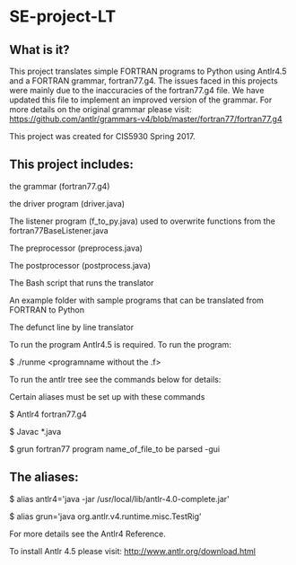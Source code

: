 # SE-project-LT
What is it?
-----------
This project translates simple FORTRAN programs to Python using Antlr4.5 and a FORTRAN grammar, fortran77.g4. The issues faced in this projects were mainly due to the inaccuracies of the fortran77.g4 file. We have updated this file to implement an improved version of the grammar. For more details on the original grammar please visit: https://github.com/antlr/grammars-v4/blob/master/fortran77/fortran77.g4

This project was created for CIS5930 Spring 2017.

This project includes:
----------------------

 the grammar (fortran77.g4)
 
 the driver program (driver.java)

The listener program (f_to_py.java) used to overwrite functions from the fortran77BaseListener.java 

The preprocessor (preprocess.java)

The postprocessor (postprocess.java)

The Bash script that runs the translator 

An example folder with sample programs that can be translated from FORTRAN to Python

The defunct line by line translator

To run the program Antlr4.5 is required. To run the program:

$ ./runme <programname without the .f>

To run the antlr tree see the commands below for details: 

Certain aliases must be set up with these commands

$  Antlr4 fortran77.g4

$  Javac *.java

$  grun fortran77 program name_of_file_to be parsed -gui

The aliases:
------------
$ alias antlr4='java -jar /usr/local/lib/antlr-4.0-complete.jar'

$ alias grun='java org.antlr.v4.runtime.misc.TestRig'

For more details see the Antlr4 Reference.

To install Antlr 4.5 please visit:
 http://www.antlr.org/download.html
